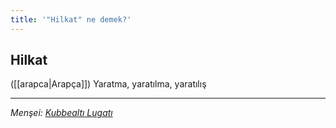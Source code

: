 ```yaml
---
title: '"Hilkat" ne demek?'
---
```


## Hilkat
([[arapca|Arapça]]) Yaratma, yaratılma, yaratılış

---
*Menşei: [Kubbealtı Lugatı](https://www.lugatim.com/s/Hilkat)*